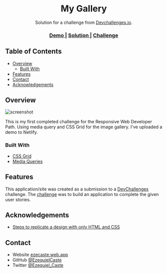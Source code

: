 <!-- Please update value in the {}  -->

<h1 align="center">My Gallery</h1>

<div align="center">
   Solution for a challenge from  <a href="http://devchallenges.io" target="_blank">Devchallenges.io</a>.
</div>

<div align="center">
  <h3>
    <a href="https://ecaste-my-gallery.netlify.app/">
      Demo
    </a>
    <span> | </span>
    <a href="https://devchallenges.io/solutions/nEGx0tczsOmgdqJq6eCm">
      Solution
    </a>
    <span> | </span>
    <a href="https://devchallenges.io/challenges/gcbWLxG6wdennelX7b8I">
      Challenge
    </a>
  </h3>
</div>

<!-- TABLE OF CONTENTS -->

## Table of Contents

- [Overview](#overview)
  - [Built With](#built-with)
- [Features](#features)
- [Contact](#contact)
- [Acknowledgements](#acknowledgements)

<!-- OVERVIEW -->

## Overview

![screenshot](https://i.imgur.com/Vjexh7m.png)

This is my first completed challenge for the Responsive Web Developer Path. Using media query and CSS Grid for the image gallery. I've uploaded a demo to Netlify. 

### Built With

<!-- This section should list any major frameworks that you built your project using. Here are a few examples.-->

- [CSS Grid](https://css-tricks.com/snippets/css/complete-guide-grid/)
- [Media Queries](https://css-tricks.com/a-complete-guide-to-css-media-queries/)

## Features

<!-- List the features of your application or follow the template. Don't share the figma file here :) -->

This application/site was created as a submission to a [DevChallenges](https://devchallenges.io/challenges) challenge. The [challenge](https://devchallenges.io/challenges/gcbWLxG6wdennelX7b8I) was to build an application to complete the given user stories.


## Acknowledgements

<!-- This section should list any articles or add-ons/plugins that helps you to complete the project. This is optional but it will help you in the future. For exmpale -->

- [Steps to replicate a design with only HTML and CSS](https://devchallenges-blogs.web.app/how-to-replicate-design/)

## Contact

- Website [ezecaste.web.app](https://ezecaste.web.app/)
- GitHub [@EzequielCaste](https://github.com/EzequielCaste)
- Twitter [@Ezequiel_Caste](https://twitter.com/Ezequiel_Caste)
